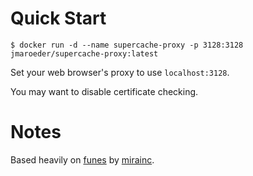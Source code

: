 # Quick Start

```shell
$ docker run -d --name supercache-proxy -p 3128:3128 jmaroeder/supercache-proxy:latest
```

Set your web browser's proxy to use `localhost:3128`.

You may want to disable certificate checking.


# Notes

Based heavily on [funes](https://github.com/mirainc/funes) by [mirainc](https://github.com/mirainc).
